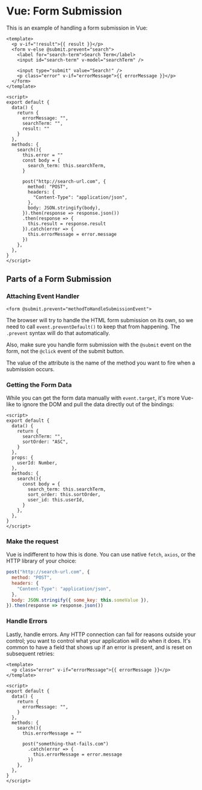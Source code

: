 # Vue: Form Submission

This is an example of handling a form submission in Vue:

```vue
<template>
  <p v-if="!result">{{ result }}</p>
  <form v-else @submit.prevent="search">
    <label for="search-term">Search Term</label>
    <input id="search-term" v-model="searchTerm" />

    <input type="submit" value="Search!" />
    <p class="error" v-if="errorMessage">{{ errorMessage }}</p>
  </form>
</template>

<script>
export default {
  data() {
    return {
      errorMessage: "",
      searchTerm: "",
      result: ""
    }
  },
  methods: {
    search(){
      this.error = ""
      const body = {
        search_term: this.searchTerm,
      }

      post("http://search-url.com", {
        method: "POST",
        headers: {
          "Content-Type": "application/json",
        },
        body: JSON.stringify(body),
      }).then(response => response.json())
      .then(response => {
        this.result = response.result
      }).catch(error => {
        this.errorMessage = error.message
      })
    },
  },
}
</script>
```

## Parts of a Form Submission

### Attaching Event Handler

```vue
<form @submit.prevent="methodToHandleSubmissionEvent">
```

The browser will try to handle the HTML form submission on its own, so we need to call `event.preventDefault()` to keep that from happening. The `.prevent` syntax will do that automatically.

Also, make sure you handle form submission with the `@submit` event on the form, not the `@click` event of the submit button.

The value of the attribute is the name of the method you want to fire when a submission occurs.

### Getting the Form Data

While you can get the form data manually with `event.target`, it's more Vue-like to ignore the DOM and pull the data directly out of the bindings:

```vue
<script>
export default {
  data() {
    return {
      searchTerm: "",
      sortOrder: "ASC",
    }
  },
  props: {
    userId: Number,
  },
  methods: {
    search(){
      const body = {
        search_term: this.searchTerm,
        sort_order: this.sortOrder,
        user_id: this.userId,
      }
    },
  },
}
</script>
```

### Make the request

Vue is indifferent to how this is done. You can use native `fetch`, `axios`, or the HTTP library of your choice:

```js
post("http://search-url.com", {
  method: "POST",
  headers: {
    "Content-Type": "application/json",
  },
  body: JSON.stringify({ some_key: this.someValue }),
}).then(response => response.json())
```

### Handle Errors

Lastly, handle errors. Any HTTP connection can fail for reasons outside your control; you want to control what your application will do when it does. It's common to have a field that shows up if an error is present, and is reset on subsequent retries:

```vue
<template>
  <p class="error" v-if="errorMessage">{{ errorMessage }}</p>
</template>

<script>
export default {
  data() {
    return {
      errorMessage: "",
    }
  },
  methods: {
    search(){
      this.errorMessage = ""

      post("something-that-fails.com")
        .catch(error => {
          this.errorMessage = error.message
        })
    },
  },
}
</script>
```
